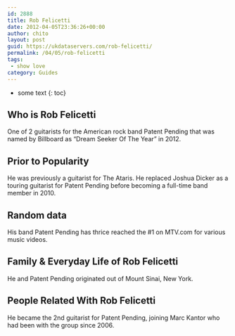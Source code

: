 ```yaml
---
id: 2888
title: Rob Felicetti
date: 2012-04-05T23:36:26+00:00
author: chito
layout: post
guid: https://ukdataservers.com/rob-felicetti/
permalink: /04/05/rob-felicetti
tags:
 - show love
category: Guides
---
```


* some text
{: toc}
          
          
## Who is  Rob Felicetti
                  
                  
                  
One of 2 guitarists for the American rock band Patent Pending that was named by Billboard as &#8220;Dream Seeker Of The Year&#8221; in 2012.
                  
                
                
                
## Prior to Popularity 
                  
                  
                  
He was previously a guitarist for The Ataris. He replaced Joshua Dicker as a touring guitarist for Patent Pending before becoming a full-time band member in 2010.
                  
                
                
                
## Random data 
                  
                  
                  
His band Patent Pending has thrice reached the #1 on MTV.com for various music videos.
                  
                
                
                
## Family & Everyday Life of Rob Felicetti
                  
                  
                  
He and Patent Pending originated out of Mount Sinai, New York.
                  
                
                
                
## People Related With  Rob Felicetti
                  
                  
                  
He became the 2nd guitarist for Patent Pending, joining Marc Kantor who had been with the group since 2006.
                  
                
              
            
          
          
          
    
    
  
